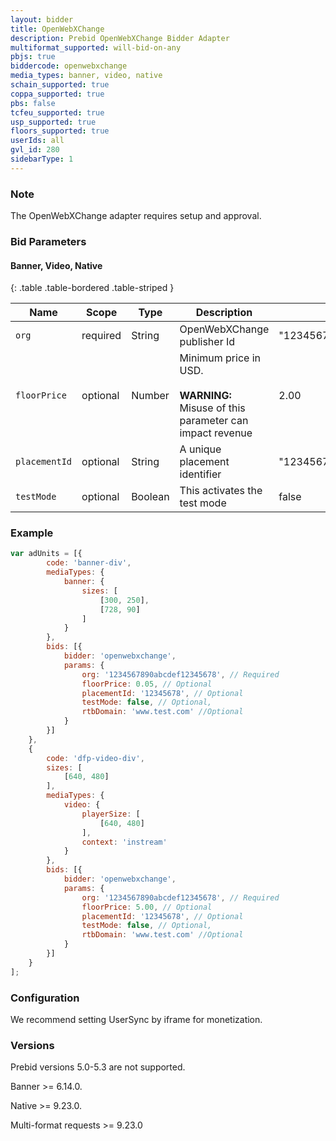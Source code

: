 ```yaml
---
layout: bidder
title: OpenWebXChange
description: Prebid OpenWebXChange Bidder Adapter
multiformat_supported: will-bid-on-any
pbjs: true
biddercode: openwebxchange
media_types: banner, video, native
schain_supported: true
coppa_supported: true
pbs: false
tcfeu_supported: true
usp_supported: true
floors_supported: true
userIds: all
gvl_id: 280
sidebarType: 1
---
```


### Note

The OpenWebXChange adapter requires setup and approval.

### Bid Parameters

#### Banner, Video, Native

{: .table .table-bordered .table-striped }

| Name | Scope | Type | Description | Example
| ---- | ----- | ---- | ----------- | -------
| `org` | required | String |  OpenWebXChange publisher Id  | "1234567890abcdef12345678"
| `floorPrice` | optional | Number |  Minimum price in USD. <br/><br/> **WARNING:**<br/> Misuse of this parameter can impact revenue | 2.00
| `placementId` | optional | String |  A unique placement identifier  | "12345678"
| `testMode` | optional | Boolean |  This activates the test mode  | false

### Example

```javascript
var adUnits = [{
        code: 'banner-div',
        mediaTypes: {
            banner: {
                sizes: [
                    [300, 250],
                    [728, 90]
                ]
            }
        },
        bids: [{
            bidder: 'openwebxchange',
            params: {
                org: '1234567890abcdef12345678', // Required
                floorPrice: 0.05, // Optional
                placementId: '12345678', // Optional
                testMode: false, // Optional,
                rtbDomain: 'www.test.com' //Optional
            }
        }]
    },
    {
        code: 'dfp-video-div',
        sizes: [
            [640, 480]
        ],
        mediaTypes: {
            video: {
                playerSize: [
                    [640, 480]
                ],
                context: 'instream'
            }
        },
        bids: [{
            bidder: 'openwebxchange',
            params: {
                org: '1234567890abcdef12345678', // Required
                floorPrice: 5.00, // Optional
                placementId: '12345678', // Optional
                testMode: false, // Optional,
                rtbDomain: 'www.test.com' //Optional
            }
        }]
    }
];
```

### Configuration

We recommend setting UserSync by iframe for monetization.

### Versions

Prebid versions 5.0-5.3 are not supported.

Banner >= 6.14.0.

Native >= 9.23.0.

Multi-format requests >= 9.23.0
